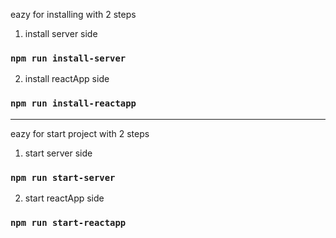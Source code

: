 eazy for installing with 2 steps

1. install server side 

### `npm run install-server`

2. install reactApp
 side

### `npm run install-reactapp`

-----------------------------------

eazy for start project with 2 steps

1. start server side

### `npm run start-server`

2. start reactApp side

### `npm run start-reactapp`